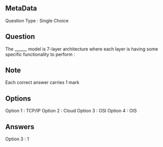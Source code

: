 ## MetaData
Question Type : Single Choice

## Question
The ______ model is 7-layer architecture where each layer is having some specific 
functionality to perform :

## Note
Each correct answer carries 1 mark

## Options
Option 1 : TCP/IP
Option 2 : Cloud
Option 3 : OSI
Option 4 : OIS

## Answers
Option 3 : 1
